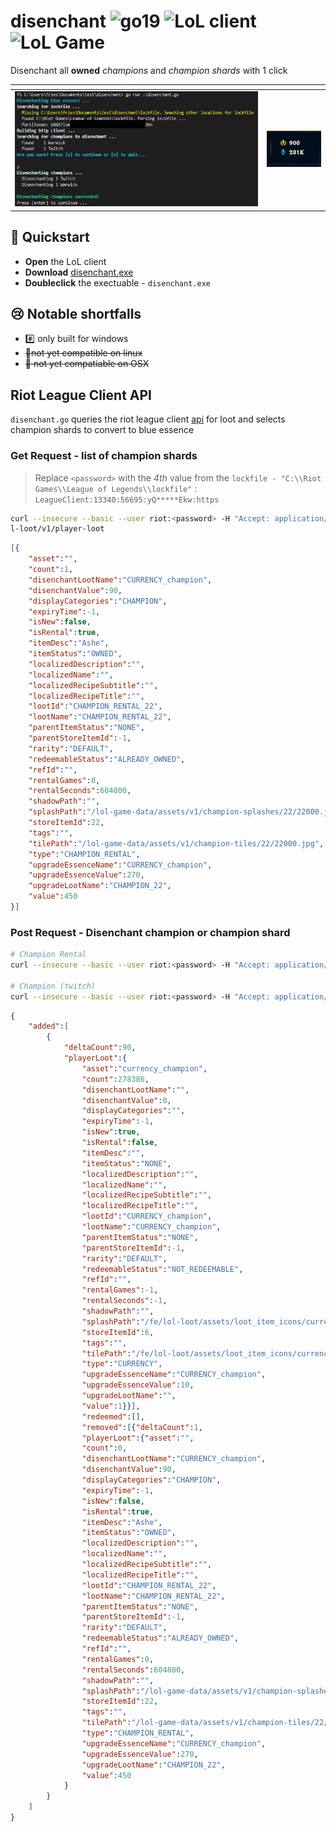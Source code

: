 

# disenchant ![go19](https://img.shields.io/badge/go-1.19-blue) ![LoL client](https://img.shields.io/badge/LeagueClient-12.16.462.9630-gold) ![LoL Game](https://img.shields.io/badge/LeagueGame-12.16.4624391-purple)
Disenchant all **owned** *champions* and *champion shards* with 1 click

<d> | <d>
:-------------------------:|:-------------------------:
![Disenchant Champion shards](./assets/disenchant.png) | ![Tons of essence](./assets/blueessence.png)

## 🚀 Quickstart

- **Open** the LoL client
- **Download** [disenchant.exe](https://github.com/onescriptkid/disenchant/releases/download/v0.0.4/disenchant.exe)
- **Doubleclick** the exectuable - `disenchant.exe`

## 😢 Notable shortfalls

- #️⃣ only built for windows
- ~~🐧not yet compatible on linux~~
- ~~🍎 not yet compatiable on OSX~~

## Riot League Client API

`disenchant.go` queries the riot league client [api](https://riot-api-libraries.readthedocs.io/en/latest/lcu.html) for loot and selects champion shards to convert to blue essence

### Get Request - list of champion shards

> Replace `<password>` with the *4th* value from the `lockfile - "C:\\Riot Games\\League of Legends\\lockfile"` : `LeagueClient:13340:56695:yQ*****Ekw:https`

```bash
curl --insecure --basic --user riot:<password> -H "Accept: application/json" -v https://localhost:65023/lo
l-loot/v1/player-loot
```

```json
[{
	"asset":"",
	"count":1,
	"disenchantLootName":"CURRENCY_champion",
	"disenchantValue":90,
	"displayCategories":"CHAMPION",
	"expiryTime":-1,
	"isNew":false,
	"isRental":true,
	"itemDesc":"Ashe",
	"itemStatus":"OWNED",
	"localizedDescription":"",
	"localizedName":"",
	"localizedRecipeSubtitle":"",
	"localizedRecipeTitle":"",
	"lootId":"CHAMPION_RENTAL_22",
	"lootName":"CHAMPION_RENTAL_22",
	"parentItemStatus":"NONE",
	"parentStoreItemId":-1,
	"rarity":"DEFAULT",
	"redeemableStatus":"ALREADY_OWNED",
	"refId":"",
	"rentalGames":0,
	"rentalSeconds":604800,
	"shadowPath":"",
	"splashPath":"/lol-game-data/assets/v1/champion-splashes/22/22000.jpg",
	"storeItemId":22,
	"tags":"",
	"tilePath":"/lol-game-data/assets/v1/champion-tiles/22/22000.jpg",
	"type":"CHAMPION_RENTAL",
	"upgradeEssenceName":"CURRENCY_champion",
	"upgradeEssenceValue":270,
	"upgradeLootName":"CHAMPION_22",
	"value":450
}]
```

### Post Request - Disenchant **champion** or **champion shard**

```bash
# Champion Rental
curl --insecure --basic --user riot:<password> -H "Accept: application/json" -v https://localhost:65023/lol-loot/v1/recipes/CHAMPION_RENTAL_disenchant/craft?repeat=1 -d '["CHAMPION_RENTAL_22"]'

# Champion (twitch)
curl --insecure --basic --user riot:<password> -H "Accept: application/json" -v https://localhost:65023/lol-loot/v1/recipes/CHAMPION_disenchant/craft?repeat=1 -d '["CHAMPION_19"]'
```

```json
{
	"added":[
		{
			"deltaCount":90,
			"playerLoot":{
				"asset":"currency_champion",
				"count":278386,
				"disenchantLootName":"",
				"disenchantValue":0,
				"displayCategories":"",
				"expiryTime":-1,
				"isNew":true,
				"isRental":false,
				"itemDesc":"",
				"itemStatus":"NONE",
				"localizedDescription":"",
				"localizedName":"",
				"localizedRecipeSubtitle":"",
				"localizedRecipeTitle":"",
				"lootId":"CURRENCY_champion",
				"lootName":"CURRENCY_champion",
				"parentItemStatus":"NONE",
				"parentStoreItemId":-1,
				"rarity":"DEFAULT",
				"redeemableStatus":"NOT_REDEEMABLE",
				"refId":"",
				"rentalGames":-1,
				"rentalSeconds":-1,
				"shadowPath":"",
				"splashPath":"/fe/lol-loot/assets/loot_item_icons/currency_champion.png",
				"storeItemId":6,
				"tags":"",
				"tilePath":"/fe/lol-loot/assets/loot_item_icons/currency_champion.png",
				"type":"CURRENCY",
				"upgradeEssenceName":"CURRENCY_champion",
				"upgradeEssenceValue":10,
				"upgradeLootName":"",
				"value":1}}],
				"redeemed":[],
				"removed":[{"deltaCount":1,
				"playerLoot":{"asset":"",
				"count":0,
				"disenchantLootName":"CURRENCY_champion",
				"disenchantValue":90,
				"displayCategories":"CHAMPION",
				"expiryTime":-1,
				"isNew":false,
				"isRental":true,
				"itemDesc":"Ashe",
				"itemStatus":"OWNED",
				"localizedDescription":"",
				"localizedName":"",
				"localizedRecipeSubtitle":"",
				"localizedRecipeTitle":"",
				"lootId":"CHAMPION_RENTAL_22",
				"lootName":"CHAMPION_RENTAL_22",
				"parentItemStatus":"NONE",
				"parentStoreItemId":-1,
				"rarity":"DEFAULT",
				"redeemableStatus":"ALREADY_OWNED",
				"refId":"",
				"rentalGames":0,
				"rentalSeconds":604800,
				"shadowPath":"",
				"splashPath":"/lol-game-data/assets/v1/champion-splashes/22/22000.jpg",
				"storeItemId":22,
				"tags":"",
				"tilePath":"/lol-game-data/assets/v1/champion-tiles/22/22000.jpg",
				"type":"CHAMPION_RENTAL",
				"upgradeEssenceName":"CURRENCY_champion",
				"upgradeEssenceValue":270,
				"upgradeLootName":"CHAMPION_22",
				"value":450
			}
		}
	]
}
```